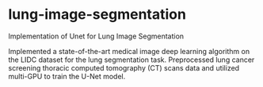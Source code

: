 # lung-image-segmentation
Implementation of  Unet for Lung Image Segmentation

Implemented a state-of-the-art medical image deep learning algorithm on the LIDC dataset for the lung segmentation task.
Preprocessed lung cancer screening thoracic computed tomography (CT) scans data and utilized multi-GPU to train the U-Net
model.
